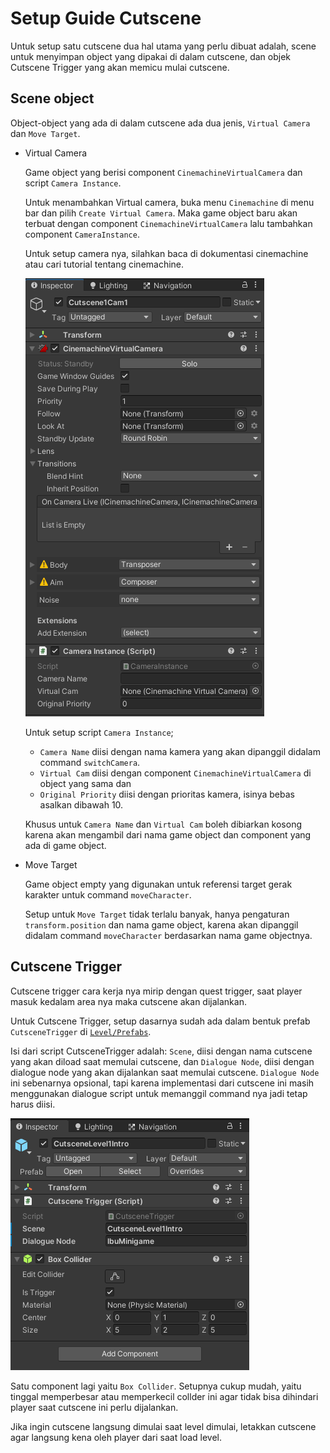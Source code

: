 # Setup Guide Cutscene

Untuk setup satu cutscene dua hal utama yang perlu dibuat adalah, scene untuk menyimpan object yang dipakai di dalam cutscene, dan objek Cutscene Trigger yang akan memicu mulai cutscene.

## Scene object

Object-object yang ada di dalam cutscene ada dua jenis, `Virtual Camera` dan `Move Target`.

- Virtual Camera

  Game object yang berisi component `CinemachineVirtualCamera` dan script `Camera Instance`.
  
  Untuk menambahkan Virtual camera, buka menu `Cinemachine` di menu bar dan pilih `Create Virtual Camera`. Maka game object baru akan terbuat dengan component `CinemachineVirtualCamera` lalu tambahkan component `CameraInstance`.

  Untuk setup camera nya, silahkan baca di dokumentasi cinemachine atau cari tutorial tentang cinemachine.

  ![Virtual Camera Inspector](Images/how_To_cutscene_VirtualCameraInspector.png)

  Untuk setup script `Camera Instance`;

  - `Camera Name` diisi dengan nama kamera yang akan dipanggil didalam command `switchCamera`. 
  - `Virtual Cam` diisi dengan component `CinemachineVirtualCamera` di object yang sama dan 
  - `Original Priority` diisi dengan prioritas kamera, isinya bebas asalkan dibawah 10. 
   
  Khusus untuk `Camera Name` dan `Virtual Cam` boleh dibiarkan kosong karena akan mengambil dari nama game object dan component yang ada di game object.

- Move Target
  
  Game object empty yang digunakan untuk referensi target gerak karakter untuk command `moveCharacter`.

  Setup untuk `Move Target` tidak terlalu banyak, hanya pengaturan `transform.position` dan nama game object, karena akan dipanggil didalam command `moveCharacter` berdasarkan nama game objectnya.

## Cutscene Trigger

Cutscene trigger cara kerja nya mirip dengan quest trigger, saat player masuk kedalam area nya maka cutscene akan dijalankan.

Untuk Cutscene Trigger, setup dasarnya sudah ada dalam bentuk prefab `CutsceneTrigger` di [`Level/Prefabs`](../Level/Prefabs). 

Isi dari script CutsceneTrigger adalah:
`Scene`, diisi dengan nama cutscene yang akan diload saat memulai cutscene, dan
`Dialogue Node`, diisi dengan dialogue node yang akan dijalankan saat memulai cutscene. `Dialogue Node` ini sebenarnya opsional, tapi karena implementasi dari cutscene ini masih menggunakan dialogue script untuk memanggil command nya jadi tetap harus diisi.

![Custom Trigger Inspector](Images/howTo_cutscene_CutsceneTrigger.png)

Satu component lagi yaitu `Box Collider`. Setupnya cukup mudah, yaitu tinggal memperbesar atau memperkecil collder ini agar tidak bisa dihindari player saat cutscene ini perlu dijalankan.

Jika ingin cutscene langsung dimulai saat level dimulai, letakkan cutscene agar langsung kena oleh player dari saat load level.


